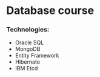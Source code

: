 # Database course
### Technologies:
- Oracle SQL
- MongoDB
- Entity Framework
- Hibernate
- IBM Etcd